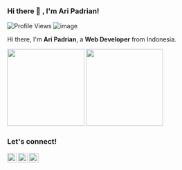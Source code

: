 ### Hi there 👋 , I'm Ari Padrian!
![Profile Views](https://gpvc.arturio.dev/aripadrian)
![image](https://img.shields.io/github/followers/aripadrian?label=follow&style=social)
    
Hi there, I'm **Ari Padrian**, a **Web Developer** from Indonesia.


<p>
    <img src="https://github-readme-stats.vercel.app/api?username=aripadrian&show_icons=true" height=178 />
    <img src="https://github-readme-stats.vercel.app/api/top-langs/?username=aripadrian&layout=compact" height=178 />
</p>

### Let's connect!
<p>
    <a href="https://web.facebook.com/aripadrian0/" target="blank"><img align="left" alt="Syauqi's Facebook" width="22px" src="https://cdn.jsdelivr.net/npm/simple-icons@v3/icons/facebook.svg" /></a>
    <a href="https://twitter.com/aripadrian" target="blank"><img align="left" alt="Syauqi's Twitter" width="22px" src="https://cdn.jsdelivr.net/npm/simple-icons@v3/icons/twitter.svg" /></a>
  <a href="https://instagram.com/aripadrian" target="blank"><img align="left" alt="Syauqi's Twitter" width="22px" src="https://cdn.jsdelivr.net/npm/simple-icons@v3/icons/instagram.svg" /></a>
</p>
